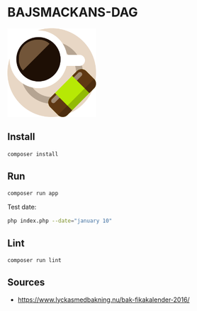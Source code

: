 # BAJSMACKANS-DAG

<img src="fika.png" alt="fika" title="In Sweden we call this floorsucker" width="200" />

## Install

```bash
composer install
```

## Run

```bash
composer run app
```

Test date:

```bash
php index.php --date="january 10"
```


## Lint

```bash
composer run lint
```

## Sources

- https://www.lyckasmedbakning.nu/bak-fikakalender-2016/
